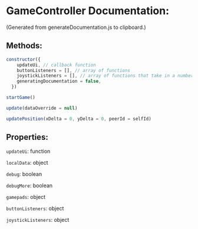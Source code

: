 # GameController Documentation:

(Generated from generateDocumentation.js to clipboard.)

## Methods:

```js
constructor({
    updateUi, // callback function
    buttonListeners = [], // array of functions
    joystickListeners = [], // array of functions that take in a number
    generatingDocumentation = false,
  })
```

```js
startGame()
```

```js
update(dataOverride = null)
```

```js
updatePosition(xDelta = 0, yDelta = 0, peerId = selfId)
```

## Properties:

`updateUi`: function

`localData`: object

`debug`: boolean

`debugMore`: boolean

`gamepads`: object

`buttonListeners`: object

`joystickListeners`: object
